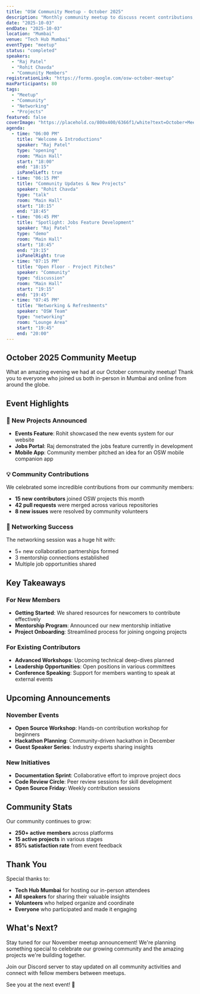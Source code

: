```yaml
---
title: "OSW Community Meetup - October 2025"
description: "Monthly community meetup to discuss recent contributions, upcoming projects, and network with fellow developers."
date: "2025-10-03"
endDate: "2025-10-03"
location: "Mumbai"
venue: "Tech Hub Mumbai"
eventType: "meetup"
status: "completed"
speakers:
  - "Raj Patel"
  - "Rohit Chavda"
  - "Community Members"
registrationLink: "https://forms.google.com/osw-october-meetup"
maxParticipants: 80
tags:
  - "Meetup"
  - "Community"
  - "Networking"
  - "Projects"
featured: false
coverImage: "https://placehold.co/800x400/6366f1/white?text=October+Meetup"
agenda:
  - time: "06:00 PM"
    title: "Welcome & Introductions"
    speaker: "Raj Patel"
    type: "opening"
    room: "Main Hall"
    start: "18:00"
    end: "18:15"
    isPanelLeft: true
  - time: "06:15 PM"
    title: "Community Updates & New Projects"
    speaker: "Rohit Chavda"
    type: "talk"
    room: "Main Hall"
    start: "18:15"
    end: "18:45"
  - time: "06:45 PM"
    title: "Spotlight: Jobs Feature Development"
    speaker: "Raj Patel"
    type: "demo"
    room: "Main Hall"
    start: "18:45"
    end: "19:15"
    isPanelRight: true
  - time: "07:15 PM"
    title: "Open Floor - Project Pitches"
    speaker: "Community"
    type: "discussion"
    room: "Main Hall"
    start: "19:15"
    end: "19:45"
  - time: "07:45 PM"
    title: "Networking & Refreshments"
    speaker: "OSW Team"
    type: "networking"
    room: "Lounge Area"
    start: "19:45"
    end: "20:00"
---
```


## October 2025 Community Meetup

What an amazing evening we had at our October community meetup! Thank you to everyone who joined us both in-person in Mumbai and online from around the globe.

## Event Highlights

### 🚀 New Projects Announced

- **Events Feature**: Rohit showcased the new events system for our website
- **Jobs Portal**: Raj demonstrated the jobs feature currently in development
- **Mobile App**: Community member pitched an idea for an OSW mobile companion app

### 💡 Community Contributions

We celebrated some incredible contributions from our community members:

- **15 new contributors** joined OSW projects this month
- **42 pull requests** were merged across various repositories
- **8 new issues** were resolved by community volunteers

### 🤝 Networking Success

The networking session was a huge hit with:

- 5+ new collaboration partnerships formed
- 3 mentorship connections established
- Multiple job opportunities shared

## Key Takeaways

### For New Members

- **Getting Started**: We shared resources for newcomers to contribute effectively
- **Mentorship Program**: Announced our new mentorship initiative
- **Project Onboarding**: Streamlined process for joining ongoing projects

### For Existing Contributors

- **Advanced Workshops**: Upcoming technical deep-dives planned
- **Leadership Opportunities**: Open positions in various committees
- **Conference Speaking**: Support for members wanting to speak at external events

## Upcoming Announcements

### November Events

- **Open Source Workshop**: Hands-on contribution workshop for beginners
- **Hackathon Planning**: Community-driven hackathon in December
- **Guest Speaker Series**: Industry experts sharing insights

### New Initiatives

- **Documentation Sprint**: Collaborative effort to improve project docs
- **Code Review Circle**: Peer review sessions for skill development
- **Open Source Friday**: Weekly contribution sessions

## Community Stats

Our community continues to grow:

- **250+ active members** across platforms
- **15 active projects** in various stages
- **85% satisfaction rate** from event feedback

## Thank You

Special thanks to:

- **Tech Hub Mumbai** for hosting our in-person attendees
- **All speakers** for sharing their valuable insights
- **Volunteers** who helped organize and coordinate
- **Everyone** who participated and made it engaging

## What's Next?

Stay tuned for our November meetup announcement! We're planning something special to celebrate our growing community and the amazing projects we're building together.

Join our Discord server to stay updated on all community activities and connect with fellow members between meetups.

See you at the next event! 🚀
